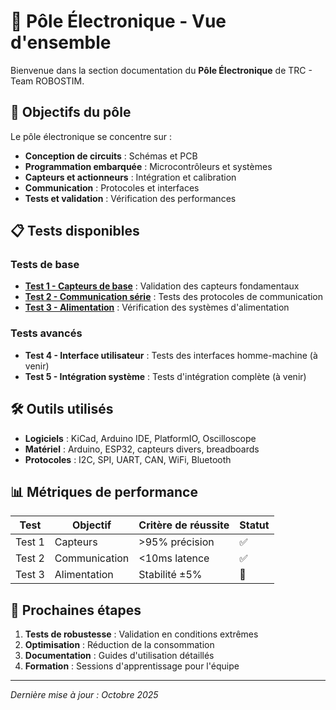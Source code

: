 # 🔌 Pôle Électronique - Vue d'ensemble

Bienvenue dans la section documentation du **Pôle Électronique** de TRC - Team ROBOSTIM.

## 🎯 Objectifs du pôle

Le pôle électronique se concentre sur :
- **Conception de circuits** : Schémas et PCB
- **Programmation embarquée** : Microcontrôleurs et systèmes
- **Capteurs et actionneurs** : Intégration et calibration
- **Communication** : Protocoles et interfaces
- **Tests et validation** : Vérification des performances

## 📋 Tests disponibles

### Tests de base
- **[Test 1 - Capteurs de base](Test1)** : Validation des capteurs fondamentaux
- **[Test 2 - Communication série](Test2)** : Tests des protocoles de communication
- **[Test 3 - Alimentation](Test3)** : Vérification des systèmes d'alimentation

### Tests avancés
- **Test 4 - Interface utilisateur** : Tests des interfaces homme-machine (à venir)
- **Test 5 - Intégration système** : Tests d'intégration complète (à venir)

## 🛠️ Outils utilisés

- **Logiciels** : KiCad, Arduino IDE, PlatformIO, Oscilloscope
- **Matériel** : Arduino, ESP32, capteurs divers, breadboards
- **Protocoles** : I2C, SPI, UART, CAN, WiFi, Bluetooth

## 📊 Métriques de performance

| Test | Objectif | Critère de réussite | Statut |
|------|----------|---------------------|--------|
| Test 1 | Capteurs | \>95% précision | ✅ |
| Test 2 | Communication | \<10ms latence | ✅ |
| Test 3 | Alimentation | Stabilité ±5% | 🔄 |

## 🚀 Prochaines étapes

1. **Tests de robustesse** : Validation en conditions extrêmes
2. **Optimisation** : Réduction de la consommation
3. **Documentation** : Guides d'utilisation détaillés
4. **Formation** : Sessions d'apprentissage pour l'équipe

---

*Dernière mise à jour : Octobre 2025*
